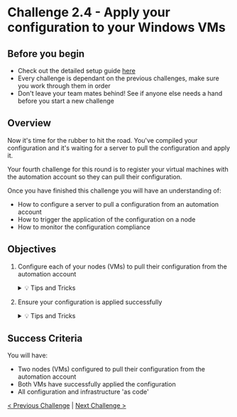 # Challenge 2.4 - Apply your configuration to your Windows VMs

## Before you begin

* Check out the detailed setup guide [here](Setup/readme.md)
* Every challenge is dependant on the previous challenges, make sure you work through them in order
* Don't leave your team mates behind! See if anyone else needs a hand before you start a new challenge

## Overview

Now it's time for the rubber to hit the road. You've compiled your configuration and it's waiting for a server to pull the configuration and apply it.

Your fourth challenge for this round is to register your virtual machines with the automation account so they can pull their configuration.

Once you have finished this challenge you will have an understanding of:

* How to configure a server to pull a configuration from an automation account
* How to trigger the application of the configuration on a node
* How to monitor the configuration compliance

## Objectives

1. Configure each of your nodes (VMs) to pull their configuration from the automation account

    <details>
    <summary>💡 Tips and Tricks</summary>
    <ul>
        <li>You can do this with PowerShell/CLI or with Bicep - which will you choose?</li>
        <li>You can read all about the DSC VM extension [here](https://docs.microsoft.com/en-us/azure/virtual-machines/extensions/dsc-template)</li>
    </ul>
    </details>

1. Ensure your configuration is applied successfully

    <details>
    <summary>💡 Tips and Tricks</summary>
    <ul>
        <li>Which cmdlets can you run on your VMs to manually pull a new configuration or start applying the configuration (See below)?</li>
        <li>[Update-DscConfiguration](https://docs.microsoft.com/en-us/powershell/module/psdesiredstateconfiguration/update-dscconfiguration?view=powershell-5.1) checks and *pulls* a new configuration if it exists</li>
        <li>[Start-DscConfiguration](https://docs.microsoft.com/en-us/powershell/module/psdesiredstateconfiguration/start-dscconfiguration?view=powershell-5.1) applies an existing configuration that has been *pulled*</li>
        <li>Where in the Azure Portal can you view configuration compliance?</li>
    </ul>
    </details>

## Success Criteria

You will have:
 - Two nodes (VMs) configured to pull their configuration from the automation account
 - Both VMs have successfully applied the configuration
 - All configuration and infrastructure 'as code'

[< Previous Challenge](../2.3/readme.md) | [Next Challenge >](../2.5/readme.md)